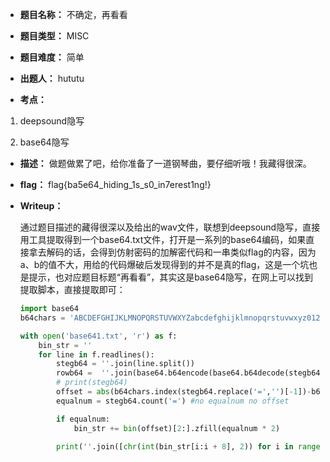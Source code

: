 * **题目名称：** 不确定，再看看

* **题目类型：** MISC

* **题目难度：** 简单

* **出题人：** hututu

* **考点：**  

1. deepsound隐写

1. base64隐写



* **描述：**  做题做累了吧，给你准备了一道钢琴曲，要仔细听哦！我藏得很深。

* **flag：** flag{ba5e64_hiding_1s_s0_in7erest1ng!}

* **Writeup：**  

  通过题目描述的藏得很深以及给出的wav文件，联想到deepsound隐写，直接用工具提取得到一个base64.txt文件，打开是一系列的base64编码，如果直接拿去解码的话，会得到仿射密码的加解密代码和一串类似flag的内容，因为a、b的值不大，用给的代码爆破后发现得到的并不是真的flag，这是一个坑也是提示，也对应题目标题“再看看”，其实这是base64隐写，在网上可以找到提取脚本，直接提取即可：
  
  ```python
  import base64
  b64chars = 'ABCDEFGHIJKLMNOPQRSTUVWXYZabcdefghijklmnopqrstuvwxyz0123456789+/'
  
  with open('base641.txt', 'r') as f:
      bin_str = ''
      for line in f.readlines():
          stegb64 = ''.join(line.split())
          rowb64 =  ''.join(base64.b64encode(base64.b64decode(stegb64)).decode().split())
          # print(stegb64)
          offset = abs(b64chars.index(stegb64.replace('=','')[-1])-b64chars.index(rowb64.replace('=','')[-1]))
          equalnum = stegb64.count('=') #no equalnum no offset
  
          if equalnum:
              bin_str += bin(offset)[2:].zfill(equalnum * 2)
  
          print(''.join([chr(int(bin_str[i:i + 8], 2)) for i in range(0, len(bin_str), 8)])) #8 位一组
  
  ```
  
  
